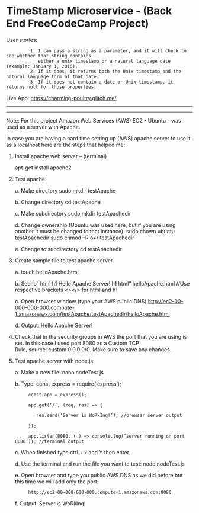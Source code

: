  TimeStamp Microservice - (Back End FreeCodeCamp Project)
 =========================================================
 User stories:
         
             1. I can pass a string as a parameter, and it will check to see whether that string contains 
                either a unix timestamp or a natural language date (example: January 1, 2016).
             2. If it does, it returns both the Unix timestamp and the natural language form of that date.
             3. If it does not contain a date or Unix timestamp, it returns null for those properties.
           
 
 Live App: https://charming-poultry.glitch.me/
 
 ---------------------------------------------------------------------------------------------------------------------------
 ---------------------------------------------------------------------------------------------------------------------------


Note: 
For this project Amazon Web Services (AWS) EC2 - Ubuntu - was used as a server with Apache.

In case you are having a hard time setting up (AWS) apache server to use it as a localhost here are the steps that helped me:

1. Install apache web server – (terminal)
   
      apt-get install apache2

2. Test apache:
 
      a. Make directory
            sudo mkdir testApache
            
      b. Change directory
            cd testApache
            
      c. Make subdirectory
            sudo mkdir testApachedir
            
      d. Change ownership (Ubuntu was used here, but if you are using another it must be changed to that instance).
            sudo chown ubuntu testApachedir
            sudo chmod –R o+r testApachedir
            
      e. Change to subdirectory
            cd testApachedir
            
3. Create sample file to test apache server

      a. touch helloApache.html
      
      b. $echo“ html h1 Hello Apache Server! h1 html” helloApache.html //Use respective brackets <></> for html and h1
      
      c. Open browser window
            (type your AWS public DNS)
                http://ec2-00-000-000-000.compute-1.amazonaws.com/testApache/testApachedir/helloApache.html
                
      d. Output: 
            Hello Apache Server!
            
4. Check that in the security groups in AWS the port that you are using is set.  In this case I used port 8080 as a Custom TCP    
   Rule, source: custom 0.0.0.0/0.  Make sure to save any changes.
   
5. Test apache server with node.js:

      a. Make a new file:
           nano nodeTest.js
           
      b. Type:
            const express = require(‘express’);
            
            const app = express();
            
            app.get(‘/’, (req, res) => {
            
               res.send(‘Server is WoRkIng!’); //browser server output
               
            });
            
            app.listen(8080, ( ) => console.log(‘server running on port 8080’)); //terminal output
            
      c. When finished type ctrl + x and Y then enter.
      
      d. Use the terminal and run the file you want to test: node nodeTest.js
      
      e. Open browser and type you public AWS DNS as we did before but this time we will add only the port:
      
            http://ec2-00-000-000-000.compute-1.amazonaws.com:8080
            
      f. Output:
            Server is WoRkIng!

